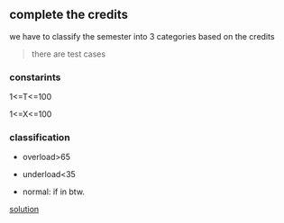 ## complete the credits

we have to classify the semester into 3 categories based on the credits

> there are test cases

### constarints

1<=T<=100

1<=X<=100

### classification
- overload>65

- underload<35

- normal: if in btw.

[solution](https://github.com/Deekshith998/codechef/blob/main/Complete%20the%20credit/credit.c)


